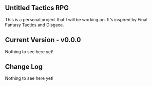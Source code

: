 ## Untitled Tactics RPG  
This is a personal project that I will be working on. It's inspired by Final Fantasy Tactics and Disgaea.  
  
## Current Version - v0.0.0  
Nothing to see here yet!  
  
## Change Log  
Nothing to see here yet!  